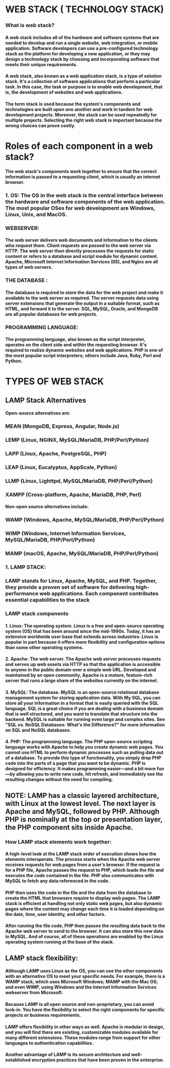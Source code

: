 
# WEB STACK ( TECHNOLOGY STACK)

### What is web stack?

#### A web stack includes all of the hardware and software systems that are needed to develop and run a single website, web integration, or mobile application. Software developers can use a pre-configured technology stack as the platform for developing a new application, or they may design a technology stack by choosing and incorporating software that meets their unique requirements.

#### A web stack, also known as a web application stack, is a type of solution stack. It's a collection of software applications that perform a particular task. In this case, the task or purpose is to enable web development, that is, the development of websites and web applications.

#### The term stack is used because the system's components and technologies are built upon one another and work in tandem for web development projects. Moreover, the stack can be used repeatedly for multiple projects. Selecting the right web stack is important because the wrong choices can prove costly.

#  Roles of each component in a web stack? 

#### The web stack's components work together to ensure that the correct information is passed to a requesting client, which is usually an internet browser. 

### 1. OS: The OS in the web stack is the central interface between the hardware and software components of the web application. The most popular OSes for web development are Windows, Linux, Unix, and MacOS.

### WEBSERVER: 

#### The web server delivers web documents and information to the clients who request them. Client requests are passed to the web server via HTTP. The web server then directly processes the requests for static content or refers to a database and script module for dynamic content. Apache, Microsoft Internet Information Services (IIS), and Nginx are all types of web servers.

### THE DATABASE :

#### The database is required to store the data for the web project and make it available to the web server as required. The server requests data using server extensions that generate the output in a suitable format, such as HTML, and forward it to the server. SQL, MySQL, Oracle, and MongoDB are all popular databases for web projects.

### PROGRAMMING LANGUAGE:

#### The programming language, also known as the script interpreter, operates on the client side and within the requesting browser. It's required to realize dynamic websites and web applications. PHP is one of the most popular script interpreters; others include Java, Ruby, Perl and Python.

# TYPES  OF WEB STACK

## LAMP Stack Alternatives

#### Open-source alternatives are:

### MEAN (MongoDB, Express, Angular, Node.js)

### LEMP (Linux, NGINX, MySQL/MariaDB, PHP/Perl/Python)

### LAPP (Linux, Apache, PostgreSQL, PHP)

### LEAP (Linux, Eucalyptus, AppScale, Python)

### LLMP (Linux, Lighttpd, MySQL/MariaDB, PHP/Perl/Python)

### XAMPP (Cross-platform, Apache, MariaDB, PHP, Perl)

#### Non-open source alternatives include:

### WAMP (Windows, Apache, MySQL/MariaDB, PHP/Perl/Python)

### WIMP (Windows, Internet Information Services, MySQL/MariaDB, PHP/Perl/Python)

### MAMP (macOS, Apache, MySQL/MariaDB, PHP/Perl/Python)


### 1. LAMP STACK:

### LAMP stands for Linux, Apache, MySQL, and PHP. Together, they provide a proven set of software for delivering high-performance web applications. Each component contributes essential capabilities to the stack

### LAMP stack components

#### 1. Linux: The operating system. Linux is a free and open-source operating system (OS) that has been around since the mid-1990s. Today, it has an extensive worldwide user base that extends across industries. Linux is popular in part because it offers more flexibility and configuration options than some other operating systems.

#### 2. Apache: The web server. The Apache web server processes requests and serves up web assets via HTTP so that the application is accessible to anyone in the public domain over a simple web URL. Developed and maintained by an open community, Apache is a mature, feature-rich server that runs a large share of the websites currently on the internet. 

#### 3. MySQL: The database. MySQL is an open-source relational database management system for storing application data. With My SQL, you can store all your information in a format that is easily queried with the SQL language. SQL is a great choice if you are dealing with a business domain that is well structured, and you want to translate that structure into the backend. MySQL is suitable for running even large and complex sites. See "SQL vs. NoSQL Databases: What's the Difference?" for more information on SQL and NoSQL databases.

#### 4. PHP: The programming language. The PHP open-source scripting language works with Apache to help you create dynamic web pages. You cannot use HTML to perform dynamic processes such as pulling data out of a database. To provide this type of functionality, you simply drop PHP code into the parts of a page that you want to be dynamic. PHP is designed for efficiency. It makes programming easier—and a bit more fun—by allowing you to write new code, hit refresh, and immediately see the resulting changes without the need for compiling.

## NOTE: LAMP has a classic layered architecture, with Linux at the lowest level. The next layer is Apache and MySQL, followed by PHP. Although PHP is nominally at the top or presentation layer, the PHP component sits inside Apache.

### How LAMP stack elements work together:

#### A high-level look at the LAMP stack order of execution shows how the elements interoperate. The process starts when the Apache web server receives requests for web pages from a user’s browser. If the request is for a PHP file, Apache passes the request to PHP, which loads the file and executes the code contained in the file. PHP also communicates with MySQL to fetch any data referenced in the code. 

#### PHP then uses the code in the file and the data from the database to create the HTML that browsers require to display web pages. The LAMP stack is efficient at handling not only static web pages, but also dynamic pages where the content may change each time it is loaded depending on the date, time, user identity, and other factors. 

#### After running the file code, PHP then passes the resulting data back to the Apache web server to send to the browser. It can also store this new data in MySQL. And of course, all of these operations are enabled by the Linux operating system running at the base of the stack.

## LAMP stack flexibility:

#### Although LAMP uses Linux as the OS, you can use the other components with an alternative OS to meet your specific needs. For example, there is a WAMP stack, which uses Microsoft Windows; MAMP with the Mac OS; and even WIMP, using Windows and the Internet Information Services webserver from Microsoft. 

#### Because LAMP is all open source and non-proprietary, you can avoid lock-in. You have the flexibility to select the right components for specific projects or business requirements.

#### LAMP offers flexibility in other ways as well. Apache is modular in design, and you will find there are existing, customizable modules available for many different extensions. These modules range from support for other languages to authentication capabilities. 

#### Another advantage of LAMP is its secure architecture and well-established encryption practices that have been proven in the enterprise.














